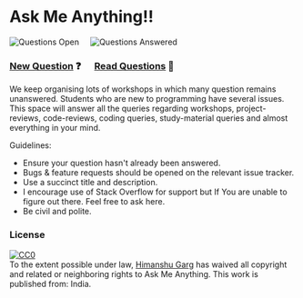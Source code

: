 # Ask Me Anything:bangbang:

![Questions Open](https://img.shields.io/github/issues-raw/merrcury/ama?label=Questions%20Open&style=social) &nbsp;&nbsp;&nbsp; ![Questions Answered](https://img.shields.io/github/issues-closed-raw/merrcury/ama?label=Questions%20Answered&style=social)

### [New Question](https://github.com/merrcury/ama/issues/new) :question: &nbsp;&nbsp;&nbsp;&nbsp; [Read Questions](https://github.com/merrcury/ama/issues) :orange_book: 

We keep organising lots of workshops in which many question remains unanswered. Students who are new to programming have several issues. This space will answer all the queries regarding workshops, project-reviews, code-reviews, coding queries, study-material queries and almost everything in your mind. 

Guidelines: 

+ Ensure your question hasn't already been answered.
+ Bugs & feature requests should be opened on the relevant issue tracker.
+ Use a succinct title and description.
+ I encourage use of Stack Overflow for support but If You are unable to figure out there. Feel free to ask here. 
+ Be civil and polite.

### License

<p xmlns:dct="http://purl.org/dc/terms/" xmlns:vcard="http://www.w3.org/2001/vcard-rdf/3.0#">
  <a rel="license"
     href="http://creativecommons.org/publicdomain/zero/1.0/">
    <img src="http://i.creativecommons.org/p/zero/1.0/88x31.png" style="border-style: none;" alt="CC0" />
  </a>
  <br />
  To the extent possible under law,
  <a rel="dct:publisher"
     href="https://github.com/merrcury/AMA">
    <span property="dct:title">Himanshu Garg</span></a>
  has waived all copyright and related or neighboring rights to
  <span property="dct:title">Ask Me Anything</span>.
This work is published from:
<span property="vcard:Country" datatype="dct:ISO3166"
      content="IN" about="https://github.com/merrcury/AMA">
  India</span>.
</p>
